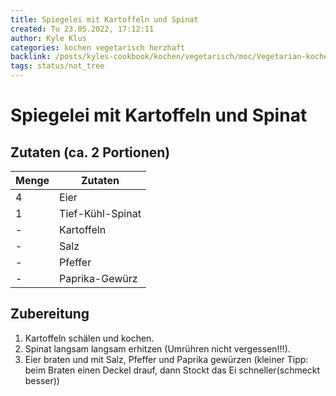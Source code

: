 ```yaml
---
title: Spiegelei mit Kartoffeln und Spinat
created: Tu 23.05.2022, 17:12:11
author: Kyle Klus
categories: kochen vegetarisch herzhaft
backlink: /posts/kyles-cookbook/kochen/vegetarisch/moc/Vegetarian-kochen-Recipes.html
tags: status/not_tree
---
```


# Spiegelei mit Kartoffeln und Spinat

## Zutaten (ca. 2 Portionen)

| Menge            | Zutaten                        |
| ---------------- | ------------------------------ |
| 4                | Eier                           |
| 1                | Tief-Kühl-Spinat               |
| -                | Kartoffeln                     |
| -                | Salz                           |
| -                | Pfeffer                        |
| -                | Paprika-Gewürz                 |

## Zubereitung

1. Kartoffeln schälen und kochen.
2. Spinat langsam langsam erhitzen (Umrühren nicht vergessen!!!).
3. Eier braten und mit Salz, Pfeffer und Paprika gewürzen (kleiner Tipp: beim Braten einen Deckel drauf, dann Stockt das Ei schneller(schmeckt besser))
